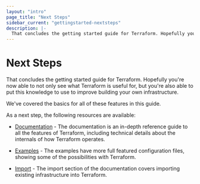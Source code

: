 ```yaml
---
layout: "intro"
page_title: "Next Steps"
sidebar_current: "gettingstarted-nextsteps"
description: |-
  That concludes the getting started guide for Terraform. Hopefully you're now able to not only see what Terraform is useful for, but you're also able to put this knowledge to use to improve building your own infrastructure.
---
```


# Next Steps

That concludes the getting started guide for Terraform. Hopefully
you're now able to not only see what Terraform is useful for, but
you're also able to put this knowledge to use to improve building
your own infrastructure.

We've covered the basics for all of these features in this guide.

As a next step, the following resources are available:

* [Documentation](docs/index.html) - The documentation is an in-depth
  reference guide to all the features of Terraform, including
  technical details about the internals of how Terraform operates.

* [Examples](intro/examples/index.html) - The examples have more full
  featured configuration files, showing some of the possibilities
  with Terraform.

* [Import](docs/import/index.html) - The import section of the documentation
  covers importing existing infrastructure into Terraform.

